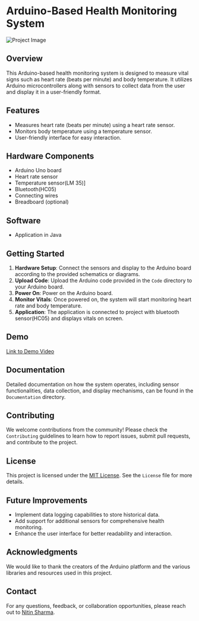 # Arduino-Based Health Monitoring System

![Project Image](link_to_image)

## Overview

This Arduino-based health monitoring system is designed to measure vital signs such as heart rate (beats per minute) and body temperature. It utilizes Arduino microcontrollers along with sensors to collect data from the user and display it in a user-friendly format.

## Features

- Measures heart rate (beats per minute) using a heart rate sensor.
- Monitors body temperature using a temperature sensor.
- User-friendly interface for easy interaction.

## Hardware Components 

- Arduino Uno board
- Heart rate sensor
- Temperature sensor(LM 35)]
- Bluetooth(HC05)
- Connecting wires
- Breadboard (optional)

## Software 
- Application in Java

## Getting Started

1. **Hardware Setup**: Connect the sensors and display to the Arduino board according to the provided schematics or diagrams.
2. **Upload Code**: Upload the Arduino code provided in the `Code` directory to your Arduino board.
3. **Power On**: Power on the Arduino board.
4. **Monitor Vitals**: Once powered on, the system will start monitoring heart rate and body temperature.
5. **Application**: The application is connected to project with bluetooth sensor(HC05) and displays vitals on screen.

## Demo

[Link to Demo Video](link_to_demo)

## Documentation

Detailed documentation on how the system operates, including sensor functionalities, data collection, and display mechanisms, can be found in the `Documentation` directory.

## Contributing

We welcome contributions from the community! Please check the `Contributing` guidelines to learn how to report issues, submit pull requests, and contribute to the project.

## License

This project is licensed under the [MIT License](link_to_license). See the `License` file for more details.

## Future Improvements

- Implement data logging capabilities to store historical data.
- Add support for additional sensors for comprehensive health monitoring.
- Enhance the user interface for better readability and interaction.

## Acknowledgments

We would like to thank the creators of the Arduino platform and the various libraries and resources used in this project.

## Contact

For any questions, feedback, or collaboration opportunities, please reach out to [Nitin Sharma](link_to_contact).



